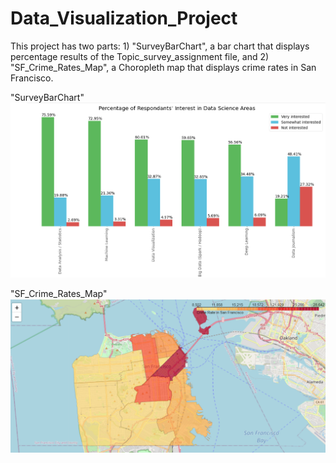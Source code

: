 # Data_Visualization_Project
 
This project has two parts: 1) "SurveyBarChart", a bar chart that displays percentage results of the Topic_survey_assignment file, and 2) "SF_Crime_Rates_Map", a Choropleth map that displays crime rates in San Francisco.

"SurveyBarChart"
![alt text](https://github.com/rkelley05/Visualization-Final-Project/blob/main/SurveyBarChart.png?raw=true)

"SF_Crime_Rates_Map"
![alt text](https://github.com/rkelley05/Visualization-Final-Project/blob/main/SFCrimeMap.png?raw=true)
